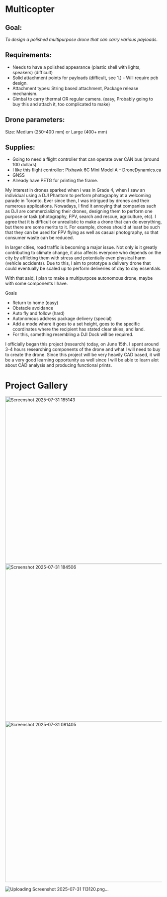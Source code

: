 # Multicopter

## Goal: 
_To design a polished multipurpose drone that can carry various payloads._


## Requirements:
- Needs to have a polished appearance (plastic shell with lights, speakers) (difficult)
- Solid attachment points for payloads (difficult, see 1.) - Will require pcb design. 
- Attachment types: String based attachment, Package release mechanism. 
- Gimbal to carry thermal OR regular camera. (easy, Probably going to buy this and attach it, too complicated to make)

## Drone parameters:
Size: Medium (250-400 mm) or Large (400+ mm)

## Supplies:
- Going to need a flight controller that can operate over CAN bus (around 100 dollars)
- I like this flight controller: Pixhawk 6C Mini Model A – DroneDynamics.ca
- GNSS
- Already have PETG for printing the frame.


My interest in drones sparked when i was in Grade 4, when I saw an individual using a DJI Phantom to perform photography at a welcoming parade in Toronto. Ever since then, I was intrigued by drones and their numerous applications. Nowadays, I find it annoying that companies such as DJI are commercializing their drones, designing them to perform one purpose or task (photography, FPV, search and rescue, agriculture, etc). I agree that it is difficult or unrealistic to make a drone that can do everything, but there are some merits to it. For example, drones should at least be such that they can be used for FPV flying as well as casual photography, so that consumer waste can be reduced. 

In larger cities, road traffic is becoming a major issue. Not only is it greatly contributing to climate change, it also affects everyone who depends on the city by afflicting them with stress and potentially even physical harm (vehicle accidents). Due to this, I aim to prototype a delivery drone that could eventually be scaled up to perform deliveries of day to day essentials. 

WIth that said, I plan to make a multipurpose autonomous drone, maybe with some components I have. 

Goals
- Return to home (easy)
- Obstacle avoidance
- Auto fly and follow (hard)
- Autonomous address package delivery (special) 
- Add a mode where it goes to a set height, goes to the specific coordinates where the recipient has stated clear skies, and land. 
- For this, something resembling a DJI Dock will be required.

I officially began this project (research) today, on June 15th. I spent around 3-4 hours researching components of the drone and what I will need to buy to create the drone. Since this project will be very heavily CAD based, it will be a very good learning opportunity as well since I will be able to learn alot about CAD analysis and producing functional prints. 


# Project Gallery
<img width="1209" height="538" alt="Screenshot 2025-07-31 185143" src="https://github.com/user-attachments/assets/2ef75404-38fb-4fd5-a7f2-b8e33a69153c" />

<img width="1100" height="506" alt="Screenshot 2025-07-31 184506" src="https://github.com/user-attachments/assets/03ecb918-6500-4b7a-9549-13c578a4b678" />

<img width="828" height="517" alt="Screenshot 2025-07-31 081405" src="https://github.com/user-attachments/assets/37c2ab94-2eb4-4076-8b3e-c4851949ce8b" />

![Uploading Screenshot 2025-07-31 113120.png…]()
